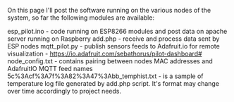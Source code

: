 On this page I'll post the software running on the various nodes of the system, so far the following modules are available:

esp_pilot.ino - code running on ESP8266 modules and post data on apache server running on Raspberry
add.php - receive and process data sent by ESP nodes
mqtt_pilot.py - publish sensors feeds to Adafruit.io for remote visualization - https://io.adafruit.com/sebathorus/pilot-dashboard#
node_config.txt - contains pairing between nodes MAC addresses and AdafruitIO MQTT feed names
5c%3Acf%3A7f%3A82%3A47%3Abb_temphist.txt - is a sample of temperature log file generated by add.php script. It's format may change over time accordingly to project needs.
